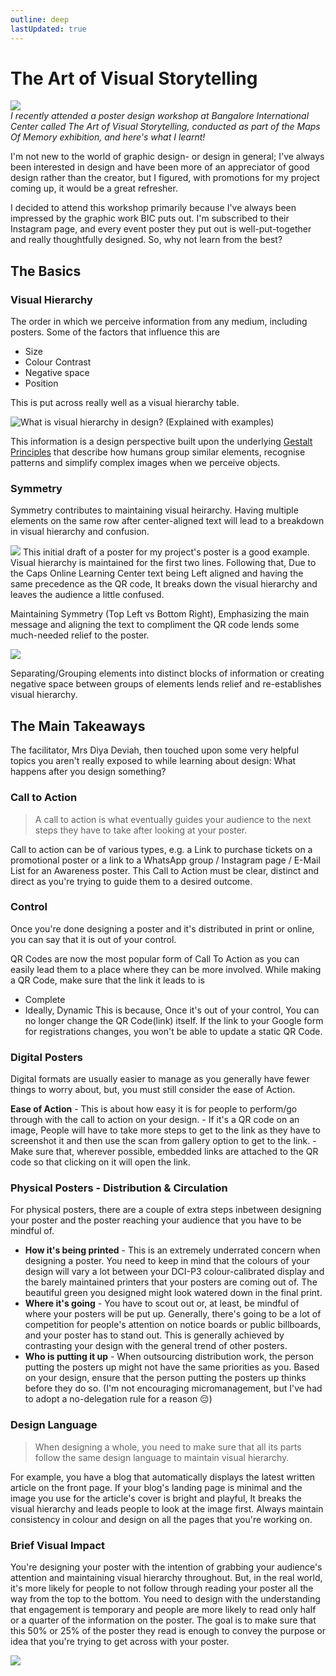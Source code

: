 ```yaml
---
outline: deep
lastUpdated: true
---
```

# The Art of Visual Storytelling

<img src='/The Art of Visual Storytelling.png'> <br>
*I recently attended a poster design workshop at Bangalore International Center called The Art of Visual Storytelling, conducted as part of the Maps Of Memory exhibition, and here's what I learnt!*

I'm not new to the world of graphic design- or design in general; I've always been interested in design and have been more of an appreciator of good design rather than the creator, but I figured, with promotions for my project coming up, it would be a great refresher. 

I decided to attend this workshop primarily because I've always been impressed by the graphic work BIC puts out. I'm subscribed to their Instagram page, and every event poster they put out is well-put-together and really thoughtfully designed. So, why not learn from the best?

## The Basics

### Visual Hierarchy
The order in which we perceive information from any medium, including posters. Some of the factors that influence this are 

- Size
- Colour Contrast
- Negative space
- Position

This is put across really well as a visual hierarchy table. 

![What is visual hierarchy in design? (Explained with examples)](https://cdn.prod.website-files.com/62fd6bee5ed6f414bbd8dfed/632ba9f5fd92715e7598fb43_Visual%20hierarchy%20chart.jpg)


This information is a design perspective built upon the underlying [Gestalt Principles](https://www.interaction-design.org/literature/topics/gestalt-principles) that describe how humans group similar elements, recognise patterns and simplify complex images when we perceive objects. 

### Symmetry

Symmetry contributes to maintaining visual heirarchy. Having multiple elements on the same row after center-aligned text will lead to a breakdown in visual hierarchy and confusion. 

![](badcolcposter.png)
This initial draft of a poster for my project's poster is a good example. Visual hierarchy is maintained for the first two lines. Following that, Due to the Caps Online Learning Center text being Left aligned and having the same precedence as the QR code, It breaks down the visual hierarchy and leaves the audience a little confused. 

Maintaining Symmetry (Top Left vs Bottom Right), Emphasizing the main message and aligning the text to compliment the QR code lends some much-needed relief to the poster. 

![](bettercolc.png)

 Separating/Grouping elements into distinct blocks of information or creating negative space between groups of elements lends relief and re-establishes visual hierarchy. 

## The Main Takeaways 

The facilitator, Mrs Diya Deviah, then touched upon some very helpful topics you aren't really exposed to while learning about design: What happens after you design something? 

### Call to Action

> A call to action is what eventually guides your audience to the next steps they have to take after looking at your poster. 

Call to action can be of various types, e.g. a Link to purchase tickets on a promotional poster or a link to a WhatsApp group / Instagram page / E-Mail List for an Awareness poster. 
This Call to Action must be clear, distinct and direct as you're trying to guide them to a desired outcome. 

### Control

Once you're done designing a poster and it's distributed in print or online, you can say that it is out of your control. 

QR Codes are now the most popular form of Call To Action as you can easily lead them to a place where they can be more involved. While making a QR Code, make sure that the link it leads to is 
- Complete 
- Ideally, Dynamic
This is because, Once it's out of your control, You can no longer change the QR Code(link) itself. If the link to your Google form for registrations changes, you won't be able to update a static QR Code. 

### Digital Posters

Digital formats are usually easier to manage as you generally have fewer things to worry about, but, you must still consider the ease of Action.

**Ease of Action** - This is about how easy it is for people to perform/go through with the call to action on your design. 
	- If it's a QR code on an image, People will have to take more steps to get to the link as they have to screenshot it and then use the scan from gallery option to get to the link. 
	- Make sure that, wherever possible, embedded links are attached to the QR code so that clicking on it will open the link.



### Physical Posters - Distribution & Circulation

For physical posters, there are a couple of extra steps inbetween designing your poster and the poster reaching your audience that you have to be mindful of. 

- **How it's being printed** - This is an extremely underrated concern when designing a poster. You need to keep in mind that the colours of your design will vary a lot between your DCI-P3 colour-calibrated display and the barely maintained printers that your posters are coming out of. The beautiful green you designed might look watered down in the final print. 
- **Where it's going** - You have to scout out or, at least, be mindful of where your posters will be put up. Generally, there's going to be a lot of competition for people's attention on notice boards or public billboards, and your poster has to stand out. This is generally achieved by contrasting your design with the general trend of other posters.
- **Who is putting it up** - When outsourcing distribution work, the person putting the posters up might not have the same priorities as you. Based on your design, ensure that the person putting the posters up thinks before they do so. (I'm not encouraging micromanagement, but I've had to adopt a no-delegation rule for a reason 😔)

### Design Language

>When designing a whole, you need to make sure that all its parts follow the same design language to maintain visual hierarchy. 

For example, you have a blog that automatically displays the latest written article on the front page. If your blog's landing page is minimal and the image you use for the article's cover is bright and playful, It breaks the visual hierarchy and leads people to look at the image first. 
Always maintain consistency in colour and design on all the pages that you're working on. 

### Brief Visual Impact

You're designing your poster with the intention of grabbing your audience's attention and maintaining visual hierarchy throughout. But, in the real world, it's more likely for people to not follow through reading your poster all the way from the top to the bottom. You need to design with the understanding that engagement is temporary and people are more likely to read only half or a quarter of the information on the poster. The goal is to make sure that this 50% or 25% of the poster they read is enough to convey the purpose or idea that you're trying to get across with your poster.
<br>

<img src='/artofvisualstorytellingposter.png'> <br>




